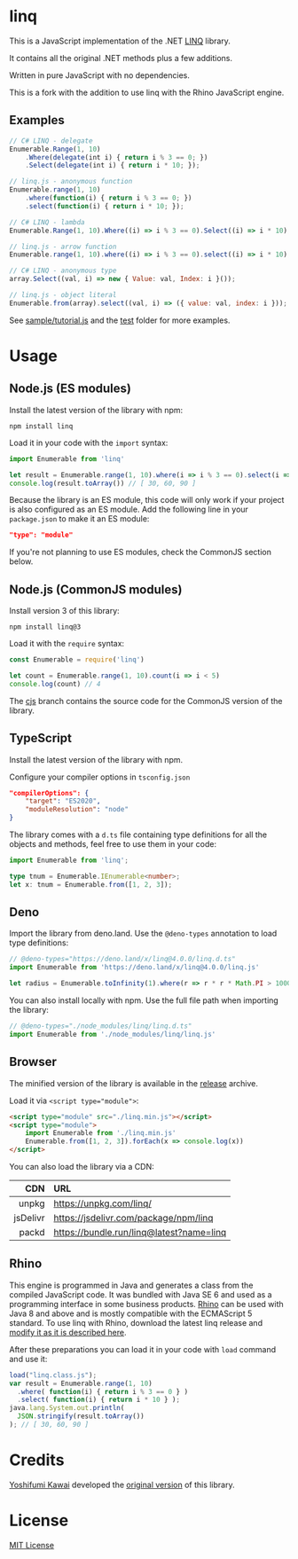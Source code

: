 # linq

This is a JavaScript implementation of the .NET [LINQ](https://msdn.microsoft.com/en-us/library/bb308959.aspx) library.

It contains all the original .NET methods plus a few additions.

Written in pure JavaScript with no dependencies.

This is a fork with the addition to use linq with the Rhino JavaScript engine.

## Examples

```js
// C# LINQ - delegate
Enumerable.Range(1, 10)
    .Where(delegate(int i) { return i % 3 == 0; })
    .Select(delegate(int i) { return i * 10; });

// linq.js - anonymous function
Enumerable.range(1, 10)
    .where(function(i) { return i % 3 == 0; })
    .select(function(i) { return i * 10; });
```

```js
// C# LINQ - lambda
Enumerable.Range(1, 10).Where((i) => i % 3 == 0).Select((i) => i * 10);

// linq.js - arrow function
Enumerable.range(1, 10).where((i) => i % 3 == 0).select((i) => i * 10);
```

```js
// C# LINQ - anonymous type
array.Select((val, i) => new { Value: val, Index: i }());

// linq.js - object literal
Enumerable.from(array).select((val, i) => ({ value: val, index: i }));
```

See [sample/tutorial.js](https://github.com/mihaifm/linq/blob/master/sample/tutorial.js) and the [test](https://github.com/mihaifm/linq/tree/master/test) folder for more examples.

# Usage

## Node.js (ES modules)

Install the latest version of the library with npm:

    npm install linq

Load it in your code with the `import` syntax:

```js
import Enumerable from 'linq'

let result = Enumerable.range(1, 10).where(i => i % 3 == 0).select(i => i * 10)
console.log(result.toArray()) // [ 30, 60, 90 ]
```

Because the library is an ES module, this code will only work if your project is also configured as an ES module. Add the following line in your `package.json` to make it an ES module:

```json
"type": "module"
```

If you're not planning to use ES modules, check the CommonJS section below.

## Node.js (CommonJS modules)

Install version 3 of this library:

    npm install linq@3

Load it with the `require` syntax:

```js
const Enumerable = require('linq')

let count = Enumerable.range(1, 10).count(i => i < 5)
console.log(count) // 4
```

The [cjs](https://github.com/mihaifm/linq/tree/cjs) branch contains the source code for the CommonJS version of the library.

## TypeScript

Install the latest version of the library with npm.

Configure your compiler options in `tsconfig.json`

```json
"compilerOptions": {
    "target": "ES2020",
    "moduleResolution": "node"
}
```

The library comes with a `d.ts` file containing type definitions for all the objects and methods, feel free to use them in your code:

```ts
import Enumerable from 'linq';

type tnum = Enumerable.IEnumerable<number>;
let x: tnum = Enumerable.from([1, 2, 3]);
```

## Deno

Import the library from deno.land. Use the `@deno-types` annotation to load type definitions:

```ts
// @deno-types="https://deno.land/x/linq@4.0.0/linq.d.ts"
import Enumerable from 'https://deno.land/x/linq@4.0.0/linq.js'

let radius = Enumerable.toInfinity(1).where(r => r * r * Math.PI > 10000).first()
```

You can also install locally with npm. Use the full file path when importing the library:

```ts
// @deno-types="./node_modules/linq/linq.d.ts"
import Enumerable from './node_modules/linq/linq.js'
```

## Browser

The minified version of the library is available in the [release](https://github.com/mihaifm/linq/releases/latest) archive.

Load it via `<script type="module">`:

```html
<script type="module" src="./linq.min.js"></script>
<script type="module">
    import Enumerable from './linq.min.js'
    Enumerable.from([1, 2, 3]).forEach(x => console.log(x))
</script>
```

You can also load the library via a CDN:

|        CDN | URL                                        |
| ---------: | :----------------------------------------- |
| unpkg      | <https://unpkg.com/linq/>                  |
| jsDelivr   | <https://jsdelivr.com/package/npm/linq>    |
| packd      | <https://bundle.run/linq@latest?name=linq> |

## Rhino

This engine is programmed in Java and generates a class from the compiled JavaScript code. It was bundled with Java SE 6 and used as a programming interface in some business products. [Rhino](https://github.com/mozilla/rhino/) can be used with Java 8 and above and is mostly compatible with the ECMAScript 5 standard. To use linq with Rhino, download the latest linq release and [modify it as it is described here](https://github.com/StSchnell/linq/edit/master/Rhino/README.md). 

After these preparations you can load it in your code with `load` command and use it:

```js
load("linq.class.js");
var result = Enumerable.range(1, 10)
  .where( function(i) { return i % 3 == 0 } )
  .select( function(i) { return i * 10 } );
java.lang.System.out.println(
  JSON.stringify(result.toArray())
); // [ 30, 60, 90 ]
```

# Credits

[Yoshifumi Kawai](https://github.com/neuecc) developed the [original version](https://github.com/neuecc/linq.js/) of this library.

# License

[MIT License](https://github.com/mihaifm/linq/blob/master/LICENSE)
